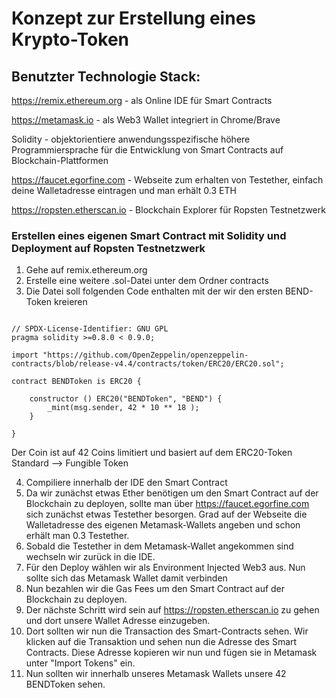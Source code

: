 # Konzept zur Erstellung eines Krypto-Token

## Benutzter Technologie Stack:

<https://remix.ethereum.org> - als Online IDE für Smart Contracts

<https://metamask.io> - als Web3 Wallet integriert in Chrome/Brave

Solidity - objektorientiere anwendungsspezifische höhere Programmiersprache für die Entwicklung von Smart Contracts auf Blockchain-Plattformen

<https://faucet.egorfine.com> - Webseite zum erhalten von Testether, einfach deine Walletadresse eintragen und man erhält 0.3 ETH 

<https://ropsten.etherscan.io> - Blockchain Explorer für Ropsten Testnetzwerk

### Erstellen eines eigenen Smart Contract mit Solidity und Deployment auf Ropsten Testnetzwerk
1. Gehe auf remix.ethereum.org 
2. Erstelle eine weitere .sol-Datei unter dem Ordner contracts
3. Die Datei soll folgenden Code enthalten mit der wir den ersten BEND-Token kreieren

```sol

// SPDX-License-Identifier: GNU GPL
pragma solidity >=0.8.0 < 0.9.0;

import "https://github.com/OpenZeppelin/openzeppelin-contracts/blob/release-v4.4/contracts/token/ERC20/ERC20.sol";

contract BENDToken is ERC20 { 
    
    constructor () ERC20("BENDToken", "BEND") { 
        _mint(msg.sender, 42 * 10 ** 18 );
    }
    
}

```
Der Coin ist auf 42 Coins limitiert und basiert auf dem ERC20-Token Standard --> Fungible Token

4. Compiliere innerhalb der IDE den Smart Contract
5. Da wir zunächst etwas Ether benötigen um den Smart Contract auf der Blockchain zu deployen, sollte man über <https://faucet.egorfine.com> sich zunächst etwas Testether besorgen. Grad auf der Webseite die Walletadresse des eigenen Metamask-Wallets angeben und schon erhält man 0.3 Testether.
6. Sobald die Testether in dem Metamask-Wallet angekommen sind wechseln wir zurück in die IDE. 
7. Für den Deploy wählen wir als Environment Injected Web3 aus. Nun sollte sich das Metamask Wallet damit verbinden
8. Nun bezahlen wir die Gas Fees um den Smart Contract auf der Blockchain zu deployen.
9. Der nächste Schritt wird sein auf <https://ropsten.etherscan.io> zu gehen und dort unsere Wallet Adresse einzugeben.
10. Dort sollten wir nun die Transaction des Smart-Contracts sehen. Wir klicken auf die Transaktion und sehen nun die Adresse des Smart Contracts. Diese Adresse kopieren wir nun und fügen sie in Metamask unter "Import Tokens" ein.
11. Nun sollten wir innerhalb unseres Metamask Wallets unsere 42 BENDToken sehen.






